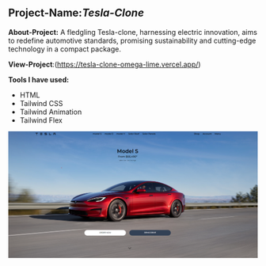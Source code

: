 
## Project-Name:*Tesla-Clone*

**About-Project:**
A fledgling Tesla-clone, harnessing electric innovation, aims to redefine automotive standards, promising sustainability and cutting-edge technology in a compact package.

**View-Project**:(https://tesla-clone-omega-lime.vercel.app/)

**Tools I have used:**

 - HTML
 - Tailwind CSS
 - Tailwind Animation
 - Tailwind Flex

![enter image description here](https://github.com/tanjishima/Tesla-Clone/blob/main/Screenshot%202024-05-05%20212123.png?raw=true)
